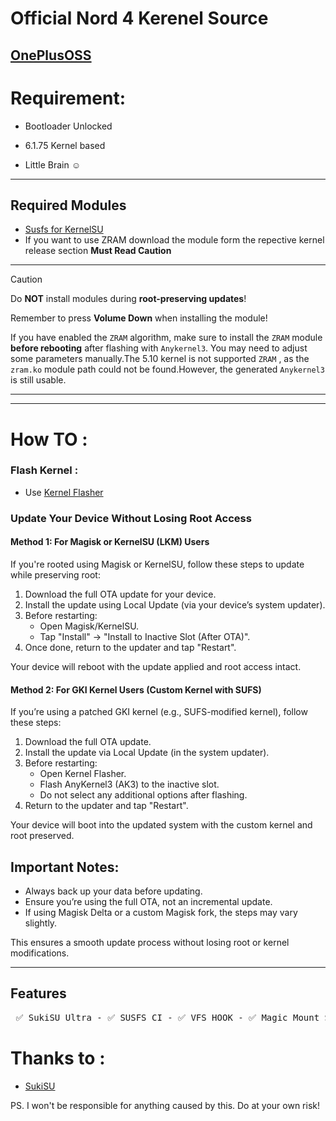# Official Nord 4 Kerenel Source
[OnePlusOSS](https://github.com/OnePlusOSS/kernel_manifest)
------
# Requirement:

* Bootloader Unlocked

* 6.1.75 Kernel based
 
* Little Brain ☺️
------

## Required Modules

* [Susfs for KernelSU](https://github.com/sidex15/ksu_module_susfs)
* If you want to use ZRAM download the module form the repective kernel release section **Must Read Caution**

------
> [!CAUTION]
> Do **NOT** install modules during **root-preserving updates**!
>
> Remember to press **Volume Down** when installing the module!
>
> If you have enabled the `ZRAM` algorithm, make sure to install the `ZRAM` module
> **before rebooting** after flashing with `Anykernel3`. You may need to adjust some parameters manually.The 5.10 kernel is not supported `ZRAM` , as the `zram.ko` module path could not be found.However, the generated ``Anykernel3`` is still usable.

------

------
# How TO :

### Flash Kernel :

* Use [Kernel Flasher](https://github.com/fatalcoder524/KernelFlasher)

### Update Your Device Without Losing Root Access  

#### Method 1: For Magisk or KernelSU (LKM) Users  
If you're rooted using Magisk or KernelSU, follow these steps to update while preserving root:  

1. Download the full OTA update for your device.  
2. Install the update using Local Update (via your device’s system updater).  
3. Before restarting:  
   - Open Magisk/KernelSU.  
   - Tap "Install" → "Install to Inactive Slot (After OTA)".  
4. Once done, return to the updater and tap "Restart".  

Your device will reboot with the update applied and root access intact.  

#### Method 2: For GKI Kernel Users (Custom Kernel with SUFS)  
If you’re using a patched GKI kernel (e.g., SUFS-modified kernel), follow these steps:  

1. Download the full OTA update.  
2. Install the update via Local Update (in the system updater).  
3. Before restarting:  
   - Open Kernel Flasher.  
   - Flash AnyKernel3 (AK3) to the inactive slot.  
   - Do not select any additional options after flashing.  
4. Return to the updater and tap "Restart".  

Your device will boot into the updated system with the custom kernel and root preserved.  

## Important Notes:  
* Always back up your data before updating.  
* Ensure you’re using the full OTA, not an incremental update.  
* If using Magisk Delta or a custom Magisk fork, the steps may vary slightly.  

This ensures a smooth update process without losing root or kernel modifications.

------

## Features

<pre> ✅ SukiSU Ultra - ✅ SUSFS CI - ✅ VFS HOOK - ✅ Magic Mount Support (KPM) - ✅ BBR Support - ✅ ZRAM </pre>


# Thanks to :

* [SukiSU](https://github.com/SukiSU-Ultra/SukiSU-Ultra)

PS. I won't be responsible for anything caused by this. Do at your own risk!
